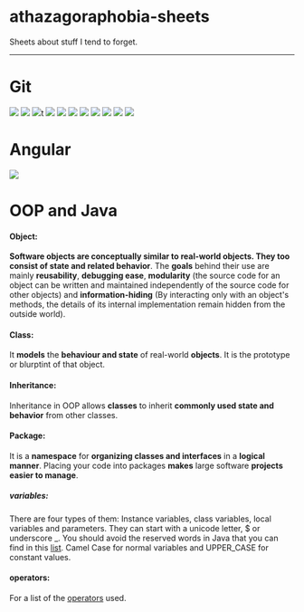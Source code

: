 # athazagoraphobia-sheets

Sheets about stuff I tend to forget.
***
# Git

<img src="https://github.com/nesrinesghaier/athazagoraphobia-sheets/blob/master/git/git_cheat_sheet.png">
<img src="https://github.com/nesrinesghaier/athazagoraphobia-sheets/blob/master/git/repo-checkout.png">
<img src="https://github.com/nesrinesghaier/athazagoraphobia-sheets/blob/master/git/workflow.png">t
<img src="https://github.com/nesrinesghaier/athazagoraphobia-sheets/blob/master/git/git-commit.png">
<img src="https://github.com/nesrinesghaier/athazagoraphobia-sheets/blob/master/git/git-push.png">
<img src="https://github.com/nesrinesghaier/athazagoraphobia-sheets/blob/master/git/git-branch.png">
<img src="https://github.com/nesrinesghaier/athazagoraphobia-sheets/blob/master/git/git-merge.png">
<img src="https://github.com/nesrinesghaier/athazagoraphobia-sheets/blob/master/git/git-tag.png">
<img src="https://github.com/nesrinesghaier/athazagoraphobia-sheets/blob/master/git/git-log.png">
<img src="https://github.com/nesrinesghaier/athazagoraphobia-sheets/blob/master/git/git-local.png">
<img src="https://github.com/nesrinesghaier/athazagoraphobia-sheets/blob/master/git/semantic-versioning.png"> 

# Angular 

<img src="https://github.com/nesrinesghaier/athazagoraphobia-sheets/blob/master/angular/angular-hooks.png">

# OOP and Java
#### Object:
**Software objects are conceptually similar to real-world objects. They too consist of state and related behavior**.
The **goals** behind their use are mainly **reusability**, **debugging ease**, **modularity** (the source code for an object can be written and maintained independently of the source code for other objects) and **information-hiding** (By interacting only with an object's methods, the details of its internal implementation remain hidden from the outside world).
#### Class:
It **models** the **behaviour and state** of real-world **objects**. It is the prototype or blurptint of that object.
#### Inheritance:
Inheritance in OOP allows **classes** to inherit **commonly used state and behavior** from other classes.
#### Package: 
It is a **namespace** for **organizing classes and interfaces** in a **logical manner**. Placing your code into packages **makes** large software **projects easier to manage**. 
##### variables:
There are four types of them: Instance variables, class variables, local variables and parameters. They can start with a unicode letter, $ or underscore _.
You should avoid the reserved words in Java that you can find in this [list](https://docs.oracle.com/javase/tutorial/java/nutsandbolts/_keywords.html). Camel Case for normal variables and UPPER_CASE for constant values.
#### operators: 
For a list of the [operators](https://docs.oracle.com/javase/tutorial/java/nutsandbolts/operators.html) used.

 
